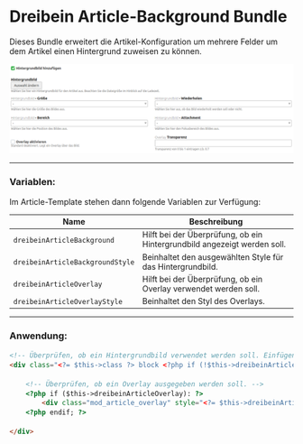# Dreibein Article-Background Bundle 

Dieses Bundle erweitert die Artikel-Konfiguration um mehrere Felder um dem Artikel einen Hintergrund zuweisen zu können.

![Ansicht_Backend](docs/backend.png)

---

### Variablen:

Im Article-Template stehen dann folgende Variablen zur Verfügung:

| Name | Beschreibung |
| --- | --- |
| `dreibeinArticleBackground` | Hilft bei der Überprüfung, ob ein Hintergrundbild angezeigt werden soll. |
| `dreibeinArticleBackgroundStyle` | Beinhaltet den ausgewählten Style für das Hintergrundbild. |
| `dreibeinArticleOverlay` | Hilft bei der Überprüfung, ob ein Overlay verwendet werden soll. |
| `dreibeinArticleOverlayStyle` | Beinhaltet den Styl des Overlays. |

---

### Anwendung:

```html
<!-- Überprüfen, ob ein Hintergrundbild verwendet werden soll. Einfügen des generierten Styles. -->
<div class="<?= $this->class ?> block <?php if (!$this->dreibeinArticleBackground): ?>nobak<?php endif; ?>"<?= $this->cssID ?> style="<?= $this->dreibeinArticleBackgroundStyle ?>">

    <!-- Überprüfen, ob ein Overlay ausgegeben werden soll. -->
    <?php if ($this->dreibeinArticleOverlay): ?>
        <div class="mod_article_overlay" style="<?= $this->dreibeinArticleOverlayStyle ?>"></div>
    <?php endif; ?>

</div>
```
